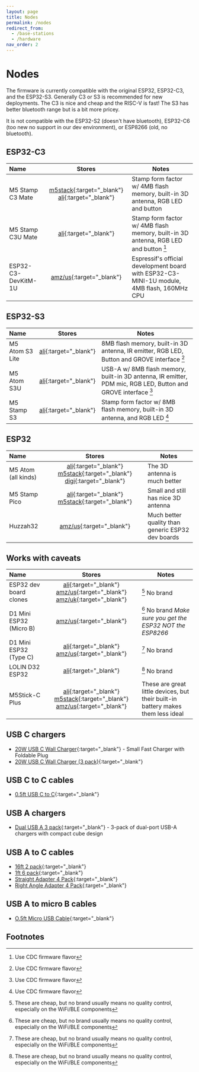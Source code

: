 ```yaml
---
layout: page
title: Nodes
permalink: /nodes
redirect_from:
  - /base-stations
  - /hardware
nav_order: 2
---
```


# Nodes

The firmware is currently compatible with the original ESP32, ESP32-C3, and the ESP32-S3.  Generally C3 or S3 is recommended for new deployments.  The C3 is nice and cheap and the RISC-V is fast!  The S3 has better bluetooth range but is a bit more pricey.

It is not compatible with the ESP32-S2 (doesn't have bluetooth), ESP32-C6 (too new no support in our dev environment), or ESP8266 (old, no bluetooth).

## ESP32-C3

| Name                | Stores       | Notes |
|:--------------------|:------------:|-------|
| M5 Stamp C3 Mate    | [m5stack](https://shop.m5stack.com/products/m5stamp-c3-mate-with-pin-headers){:target="_blank"} [ali](https://s.click.aliexpress.com/e/_omweFp9){:target="_blank"} | Stamp form factor w/ 4MB flash memory, built-in 3D antenna, RGB LED and button
| M5 Stamp C3U Mate   | [ali](https://s.click.aliexpress.com/e/_onkgbFp){:target="_blank"} | Stamp form factor w/ 4MB flash memory, built-in 3D antenna, RGB LED and button [^cdc]
| ESP32-C3-DevKitM-1U | [amz/us](https://amzn.to/41WQXFa){:target="_blank"} | Espressif's official development board with ESP32-C3-MINI-1U module, 4MB flash, 160MHz CPU |

## ESP32-S3

| Name               | Stores         | Notes |
|:-------------------|:--------------:|-------|
| M5 Atom S3 Lite    | [ali](https://s.click.aliexpress.com/e/_oFSxCND){:target="_blank"} | 8MB flash memory, built-in 3D antenna, IR emitter,  RGB LED, Button and GROVE interface [^cdc] |
| M5 Atom S3U        | [ali](https://s.click.aliexpress.com/e/_opyVX2n){:target="_blank"} | USB-A w/ 8MB flash memory, built-in 3D antenna, IR emitter, PDM mic, RGB LED, Button and GROVE interface [^cdc] |
| M5 Stamp S3        | [ali](https://s.click.aliexpress.com/e/_oB3a0Dv){:target="_blank"} | Stamp form factor w/ 8MB flash memory, built-in 3D antenna, and RGB LED [^cdc] |

## ESP32

| Name                | Stores         | Notes |
|:--------------------|:--------------:|-------|
| M5 Atom (all kinds) | [ali](https://s.click.aliexpress.com/e/_oDWoyd1){:target="_blank"} [m5stack](https://shop.m5stack.com/collections/m5-controllers/products/atom-lite-esp32-development-kit){:target="_blank"} [digi](https://www.digikey.com/en/products/detail/m5stack-technology-co-ltd/C008/12088545){:target="_blank"} | The 3D antenna is much better
| M5 Stamp Pico       | [ali](https://s.click.aliexpress.com/e/_olAPbYT){:target="_blank"} [m5stack](https://shop.m5stack.com/collections/m5-controllers/products/m5stamp-pico-diy-kit){:target="_blank"} | Small and still has nice 3D antenna
| Huzzah32            | [amz/us](https://amzn.to/4kWlmw4){:target="_blank"} | Much better quality than generic ESP32 dev boards |

## Works with caveats

| Name               | Stores         | Notes |
|:-------------------|:--------------:|-------|
| ESP32 dev board clones   | [ali](https://s.click.aliexpress.com/e/_okTMXEr){:target="_blank"} [amz/us](https://amzn.to/4iWKv86){:target="_blank"} [amz/uk](https://amzn.to/4iyqHYK){:target="_blank"} | [^unbranded] No brand |
| D1 Mini ESP32 (Micro B)  | [amz/us](https://amzn.to/3tlkK8D){:target="_blank"} | [^unbranded] No brand *Make sure you get the ESP32 NOT the ESP8266* |
| D1 Mini ESP32 (Type C)   | [ali](https://s.click.aliexpress.com/e/_oC7KI4X){:target="_blank"} [amz/us](https://amzn.to/41VjFGq){:target="_blank"} | [^unbranded] No brand |
| LOLIN D32 ESP32    | [ali](https://s.click.aliexpress.com/e/_onxVPQX){:target="_blank"} | [^unbranded] No brand
| M5Stick-C Plus     | [ali](https://s.click.aliexpress.com/e/_oo2TM0P){:target="_blank"} [m5stack](https://shop.m5stack.com/collections/m5-controllers/products/m5stickc-plus-esp32-pico-mini-iot-development-kit){:target="_blank"} [amz/us](https://amzn.to/4iOzTZj){:target="_blank"} | These are great little devices, but their built-in battery makes them less ideal |

## USB C chargers

* [20W USB C Wall Charger](https://amzn.to/4kXGphK){:target="_blank"} - Small Fast Charger with Foldable Plug
* [20W USB C Wall Charger (3 pack)](https://amzn.to/4hFLcBz){:target="_blank"}

## USB C to C cables

* [0.5ft USB C to C](https://amzn.to/4j02B9f){:target="_blank"}

## USB A chargers

* [Dual USB A 3 pack](https://amzn.to/4iA0EAq){:target="_blank"} - 3-pack of dual-port USB-A chargers with compact cube design

## USB A to C cables

* [16ft 2 pack](https://amzn.to/3zzTTXW){:target="_blank"}
* [1ft 6 pack](https://amzn.to/3kyD8Is){:target="_blank"}
* [Straight Adapter 4 Pack](https://amzn.to/4hNrh3O){:target="_blank"}
* [Right Angle Adapter 4 Pack](https://amzn.to/4bWWH6o){:target="_blank"}

## USB A to micro B cables

* [O.5ft Micro USB Cable](https://amzn.to/4hzksTa){:target="_blank"}

## Footnotes

[^unbranded]: These are cheap, but no brand usually means no quality control, especially on the WiFi/BLE components
[^cdc]: Use CDC firmware flavor